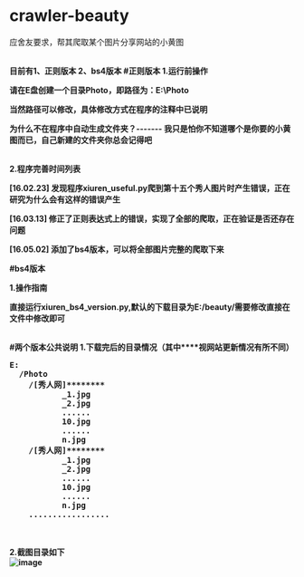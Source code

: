 # crawler-beauty
</p>应舍友要求，帮其爬取某个图片分享网站的小黄图</p>
<br/>
<B>目前有1、正则版本   2、bs4版本
#正则版本
<B>1.运行前操作</B>
<p>请在E盘创建一个目录Photo，即路径为：E:\Photo</p>
<p>当然路径可以修改，具体修改方式在程序的注释中已说明</p>
<p>为什么不在程序中自动生成文件夹？------- 我只是怕你不知道哪个是你要的小黄图而已，自己新建的文件夹你总会记得吧</p>
<br/>
<B>2.程序完善时间列表</B>
<p>[16.02.23]  发现程序xiuren_useful.py爬到第十五个秀人图片时产生错误，正在研究为什么会有这样的错误产生</p>
<p>[16.03.13]  修正了正则表达式上的错误，实现了全部的爬取，正在验证是否还存在问题</p>
<p>[16.05.02]  添加了bs4版本，可以将全部图片完整的爬取下来</p>
#bs4版本
<p>1.操作指南</p>
<p>直接运行xiuren_bs4_version.py,默认的下载目录为E:/beauty/需要修改直接在文件中修改即可</p>
<br/>
#两个版本公共说明
<B>1.下载完后的目录情况（其中****视网站更新情况有所不同）</B>
<div class="cnblogs_Highlighter">
<pre class="brush:html;gutter:true;">E:
  /Photo
    /[秀人网]********
           _1.jpg
           _2.jpg
           ......
           10.jpg
           ......
           n.jpg
    /[秀人网]********
           _1.jpg
           _2.jpg
           ......
           10.jpg
           ......
           n.jpg
    .................
</pre>
</div>
<p>　　</p>

<B>2.截图目录如下</B>
<br/>
![image](https://github.com/zhongjiajie/crawler-beauty/raw/master/SampleResult.jpg)
